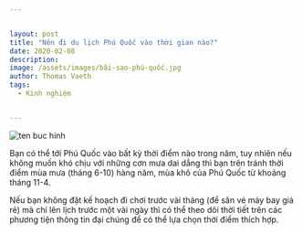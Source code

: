 ```yaml
---


layout: post
title: "Nên đi du lịch Phú Quốc vào thời gian nào?"
date: 2020-02-08
description: 
image: /assets/images/bãi-sao-phú-quốc.jpg
author: Thomas Vaeth
tags:
  - Kinh nghiệm


---
```


![ten buc hinh](https://www.dulichdaiviet.com/uploaded/tour/phu-quoc/bottom-bay-og.jpg "ten buc hinh")

Bạn có thể tới Phú Quốc vào bất kỳ thời điểm nào trong năm, tuy nhiên nếu không muốn khó chịu với những cơn mưa dai dẳng thì bạn trên tránh thời điểm mùa mưa (tháng 6-10) hàng năm, mùa khô của Phú Quốc từ khoảng tháng 11-4.

Nếu bạn không đặt kế hoạch đi chơi trước vài tháng (để săn vé máy bay giá rẻ) mà chỉ lên lịch trước một vài ngày thì có thể theo dõi thời tiết trên các phương tiện thông tin đại chúng để có thể lựa chọn thời điểm thích hợp.

